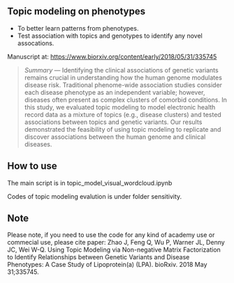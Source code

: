 ## Topic modeling on phenotypes 
* To better learn patterns from phenotypes. 
* Test association with topics and genotypes to identify any novel assocations.

Manuscript at: https://www.biorxiv.org/content/early/2018/05/31/335745

> *Summary* — Identifying the clinical associations of genetic variants remains crucial in understanding how the human genome modulates disease risk. Traditional phenome-wide association studies consider each disease phenotype as an independent variable; however, diseases often present as complex clusters of comorbid conditions. In this study, we evaluated topic modeling to model electronic health record data as a mixture of topics (e.g., disease clusters) and tested associations between topics and genetic variants. Our results demonstrated the feasibility of using topic modeling to replicate and discover associations between the human genome and clinical diseases. 

## How to use
The main script is in topic_model_visual_wordcloud.ipynb

Codes of topic modeling evalution is under folder sensitivity.

## Note
Please note, if you need to use the code for any kind of academy use or commecial use, please cite paper:
Zhao J, Feng Q, Wu P, Warner JL, Denny JC, Wei W-Q. Using Topic Modeling via Non-negative Matrix Factorization to Identify Relationships between Genetic Variants and Disease Phenotypes: A Case Study of Lipoprotein(a) (LPA). bioRxiv. 2018 May 31;335745. 
